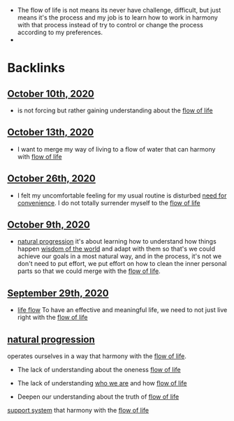 - The flow of life is not means its never have challenge, difficult, but just means it's the process and my job is to learn how to work in harmony with that process instead of try to control or change the process according to my preferences.
- 

# Backlinks
## [October 10th, 2020](<October 10th, 2020.md>)
- is not forcing but rather gaining understanding about the [flow of life](<flow of life.md>)

## [October 13th, 2020](<October 13th, 2020.md>)
- I want to merge my way of living to a flow of water that can harmony with [flow of life](<flow of life.md>)

## [October 26th, 2020](<October 26th, 2020.md>)
- I felt my uncomfortable feeling for my usual routine is disturbed [need for convenience](<need for convenience.md>). I do not totally surrender myself to the [flow of life](<flow of life.md>)

## [October 9th, 2020](<October 9th, 2020.md>)
- [natural progression](<natural progression.md>) it's about learning how to understand how things happen [wisdom of the world](<wisdom of the world.md>) and adapt with them so that's we could achieve our goals in a most natural way, and in the process, it's not we don't need to put effort, we put effort on how to clean the inner personal parts so that we could merge with the [flow of life](<flow of life.md>).

## [September 29th, 2020](<September 29th, 2020.md>)
- [life flow](<life flow.md>) To have an effective and meaningful life, we need to not just live right with the [flow of life](<flow of life.md>)

## [natural progression](<natural progression.md>)
operates ourselves in a way that harmony with the [flow of life](<flow of life.md>).

- The lack of understanding about the oneness [flow of life](<flow of life.md>)

- The lack of understanding [who we are](<who we are.md>) and how [flow of life](<flow of life.md>)

- Deepen our understanding about the truth of [flow of life](<flow of life.md>)

[support system](<support system.md>) that harmony with the [flow of life](<flow of life.md>)

